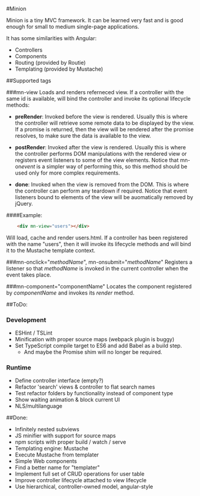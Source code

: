 #Minion

Minion is a tiny MVC framework. It can be learned very fast and is good enough
for small to medium single-page applications.

It has some similarities with Angular:
- Controllers
- Components
- Routing (provided by Routie)
- Templating (provided by Mustache)

##Supported tags

###mn-view
Loads and renders referneced view. If a controller with the same id is
available, will bind the controller and invoke its optional lifecycle methods:

- **preRender**: Invoked before the view is rendered. Usually this is
	where the controller will retrieve some remote data to be displayed by
	the view. If a promise is returned, then the view will be rendered after
	the promise resolves, to make sure the data is available to the view. 

- **postRender**: Invoked after the view is rendered. Usually this is where
	the controller performs DOM manipulations with the rendered view or
	registers event listeners to some of the view elements. Notice that
	mn-on*event* is a simpler way of performing this, so this method should
	be used only for more complex requirements.

- **done**: Invoked when the view is removed from the DOM. This is where
	the controller can perform any teardown if required. Notice that event
	listeners bound to elements of the view will be auomatically removed
	by jQuery. 

####Example:
```HTML
	<div mn-view="users"></div>
```
Will load, cache and render users.html. If a controller has been registered
with the name "users", then it will invoke its lifecycle methods and will
bind it to the Mustache template context.

###mn-onclick="*methodName*", mn-onsubmit="*methodName*"
Registers a listener so that *methodName* is invoked in the current controller
when the event takes place.

###mn-component="componentName"
Locates the component registered by *componentName* and invokes its *render* method.  

##ToDo:
### Development
- ESHint / TSLint
- Minification with proper source maps (webpack plugin is buggy)
- Set TypeScript compile target to ES6 and add Babel as a build step.
	- And maybe the Promise shim will no longer be required.

### Runtime
- Define controller interface (empty?)
- Refactor 'search' views & controller to flat search names
- Test refactor folders by functionality instead of component type 
- Show waiting animation & block current UI
- NLS/multilanguage

##Done:
- Infinitely nested subviews
- JS minifier with support for source maps
- npm scripts with proper build / watch / serve
- Templating engine: Mustache
- Execute Mustache from templater
- Simple Web components
- Find a better name for "templater"
- Implement full set of CRUD operations for user table
- Improve controller lifecycle attached to view lifecycle
- Use hierarchical, controller-owned model, angular-style

